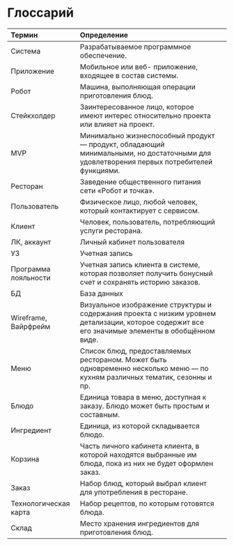 # Глоссарий
| **Термин**            | **Определение**                                                                                                                                   |     |
| :-------------------- | :------------------------------------------------------------------------------------------------------------------------------------------------ | --- |
| Система               | Разрабатываемое программное обеспечение.                                                                                                          |     |
| Приложение            | Мобильное или веб- приложение, входящее в состав системы.                                                                                         |     |
| Робот                 | Машина, выполняющая операции приготовления блюд.                                                                                                  |     |
| Стейкхолдер           | Заинтересованное лицо, которое имеют интерес относительно проекта или влияет на проект.                                                           |     |
| MVP                   | Минимально жизнеспособный продукт — продукт, обладающий минимальными, но достаточными для удовлетворения первых потребителей функциями.           |     |
| Ресторан              | Заведение общественного питания сети «Робот и точка».                                                                                             |     |
| Пользователь          | Физическое лицо, любой человек, который контактирует с сервисом.                                                                                  |     |
| Клиент                | Человек, пользователь, потребляющий услуги ресторана.                                                                                             |     |
| ЛК, аккаунт           | Личный кабинет пользователя                                                                                                                       |     |
| УЗ                    | Учетная запись                                                                                                                                    |     |
| Программа лояльности  | Учетная запись клиента в системе, которая позволяет получить бонусный счет и сохранять историю заказов.                                           |     |
| БД                    | База данных                                                                                                                                       |     |
| Wireframe, Вайрфрейм  | Визуальное изображение структуры и содержания проекта с низким уровнем детализации, которое содержит все его значимые элементы в обобщённом виде. |     |
| Меню                  | Список блюд, предоставляемых рестораном. Может быть одновременно несколько меню — по кухням различных тематик, сезонны и пр.                      |     |
| Блюдо                 | Единица товара в меню, доступная к заказу. Блюдо может быть простым и составным.                                                                  |     |
| Ингредиент            | Единица, из которой складывается блюдо.                                                                                                           |     |
| Корзина               | Часть личного кабинета клиента, в которой находятся выбранные им блюда, пока из них не будет оформлен заказ.                                      |     |
| Заказ                 | Набор блюд, который выбрал клиент для употребления в ресторане.                                                                                   |     |
| Технологическая карта | Набор рецептов, по которым готовятся блюда.                                                                                                       |     |
| Склад                 | Место хранения ингредиентов для приготовления блюд.                                                                                               |     |


